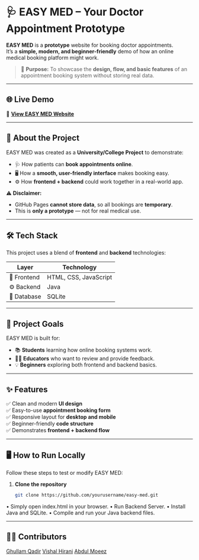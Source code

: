 # 🩺 EASY MED – Your Doctor Appointment Prototype  

**EASY MED** is a **prototype** website for booking doctor appointments.  
It’s a **simple, modern, and beginner-friendly** demo of how an online medical booking platform might work.  

> 🎯 **Purpose:** To showcase the **design, flow, and basic features** of an appointment booking system without storing real data.

------

## 🌐 Live Demo
🔗 [**View EASY MED Website**](https://ghullamqadir.github.io/OOP-PROJECT/)  

------

## 📖 About the Project
EASY MED was created as a **University/College Project** to demonstrate:
- 🩺 How patients can **book appointments online**.
- 🖥 How a **smooth, user-friendly interface** makes booking easy.
- ⚙ How **frontend + backend** could work together in a real-world app.

⚠ **Disclaimer:**  
- GitHub Pages **cannot store data**, so all bookings are **temporary**.  
- This is **only a prototype** — not for real medical use.

-----

## 🛠 Tech Stack
This project uses a blend of **frontend** and **backend** technologies:

| Layer       | Technology |
|-------------|------------|
| 🎨 Frontend | HTML, CSS, JavaScript |
| ⚙ Backend   | Java |
| 💾 Database | SQLite |

-----

## 🎯 Project Goals
EASY MED is built for:
- 📚 **Students** learning how online booking systems work.
- 🧑‍🏫 **Educators** who want to review and provide feedback.
- 💡 **Beginners** exploring both frontend and backend basics.

-----

## ✨ Features
✅ Clean and modern **UI design**  
✅ Easy-to-use **appointment booking form**  
✅ Responsive layout for **desktop and mobile**  
✅ Beginner-friendly **code structure**  
✅ Demonstrates **frontend + backend flow**  

-----

## 🖥 How to Run Locally
Follow these steps to test or modify EASY MED:

1. **Clone the repository**  
   ```bash
   git clone https://github.com/yourusername/easy-med.git

• Simply open index.html in your browser.
• Run Backend Server.
• Install Java and SQLite.
• Compile and run your Java backend files.

-----

## 👨‍💻 Contributors
[Ghullam Qadir](https://github.com/GhullamQadir)
[Vishal Hirani](https://github.com/vishalhirani978)
[Abdul Moeez](https://github.com/I-abMoeez)
